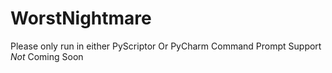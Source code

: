 # WorstNightmare

Please only run in either PyScriptor Or PyCharm
Command Prompt Support _Not_ Coming Soon
